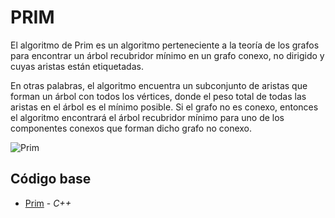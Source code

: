 # PRIM

El algoritmo de Prim es un algoritmo perteneciente a la teoría de los grafos para encontrar un árbol recubridor mínimo 
en un grafo conexo, no dirigido y cuyas aristas están etiquetadas.

En otras palabras, el algoritmo encuentra un subconjunto de aristas que forman un árbol con todos los vértices, donde el 
peso total de todas las aristas en el árbol es el mínimo posible. 
Si el grafo no es conexo, entonces el algoritmo encontrará el árbol recubridor mínimo para uno de los componentes conexos 
que forman dicho grafo no conexo. 

![Prim](https://sites.google.com/site/complejidadalgoritmicaes/_/rsrc/1365691651661/prim/7.png)

## Código base

- [Prim](https://github.com/NatiBilbao/AlgoritmicaII2022/blob/main/Contenido/Capitulo%203/Teoria_de_grafos/Prim/prim.cpp) - _C++_
